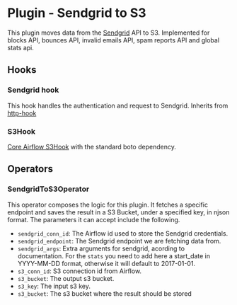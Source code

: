 # Plugin - Sendgrid to S3

This plugin moves data from the [Sendgrid](https://sendgrid.com/docs/API_Reference/Web_API_v3) API to S3. Implemented for blocks API, bounces API, invalid emails API, spam reports API and global stats api.
## Hooks
### Sendgrid hook
This hook handles the authentication and request to Sendgrid. Inherits from [http-hook](https://airflow.apache.org/_modules/http_hook.html)

### S3Hook
[Core Airflow S3Hook](https://pythonhosted.org/airflow/_modules/S3_hook.html) with the standard boto dependency.

## Operators
### SendgridToS3Operator
This operator composes the logic for this plugin. It fetches a specific endpoint and saves the result in a S3 Bucket, under a specified key, in
njson format. The parameters it can accept include the following.

- `sendgrid_conn_id`: The Airflow id used to store the Sendgrid credentials.
- `sendgrid_endpoint`: The Sendgrid endpoint we are fetching data from.
- `sendgrid_args`: Extra arguments for sendgrid, acording to documentation. For the `stats` you need to add here a start_date in YYYY-MM-DD format, otherwise it will default to 2017-01-01.
- `s3_conn_id`:  S3 connection id from Airflow.  
- `s3_bucket`: The output s3 bucket.  
- `s3_key`: The input s3 key.
- `s3_bucket`: The s3 bucket where the result should be stored
